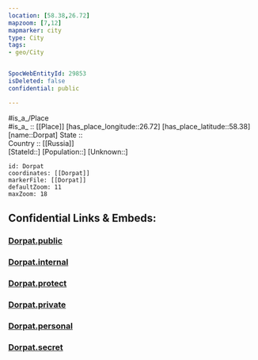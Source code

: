 ```yaml
---
location: [58.38,26.72] 
mapzoom: [7,12] 
mapmarker: city 
type: City
tags:
- geo/City


SpocWebEntityId: 29853
isDeleted: false
confidential: public

---
```

#is_a_/Place  
#is_a_ :: [[Place]] 
[has_place_longitude::26.72] 
[has_place_latitude::58.38] 
[name::Dorpat] 
State ::  
Country :: [[Russia]]  
[StateId::] 
[Population::] 
[Unknown::] 


```leaflet
id: Dorpat
coordinates: [[Dorpat]] 
markerFile: [[Dorpat]] 
defaultZoom: 11 
maxZoom: 18
```


## Confidential Links & Embeds: 

### [Dorpat.public](/_public/\Earth\Continent\Europe\Europe~North\Estonia\Counties~Estonia\Tartu\CityDorpat.public.md) 

### [Dorpat.internal](/_internal/\Earth\Continent\Europe\Europe~North\Estonia\Counties~Estonia\Tartu\CityDorpat.internal.md) 

### [Dorpat.protect](/_protect/\Earth\Continent\Europe\Europe~North\Estonia\Counties~Estonia\Tartu\CityDorpat.protect.md) 

### [Dorpat.private](/_private/\Earth\Continent\Europe\Europe~North\Estonia\Counties~Estonia\Tartu\CityDorpat.private.md) 

### [Dorpat.personal](/_personal/\Earth\Continent\Europe\Europe~North\Estonia\Counties~Estonia\Tartu\CityDorpat.personal.md) 

### [Dorpat.secret](/_secret/\Earth\Continent\Europe\Europe~North\Estonia\Counties~Estonia\Tartu\CityDorpat.secret.md)

